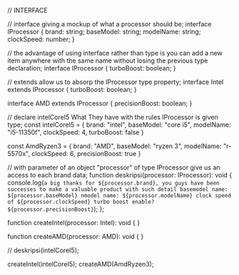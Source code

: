 // INTERFACE

// interface giving a mockup of what a processor should be;
interface IProcessor {
    brand: string;
    baseModel: string;
    modelName: string;
    clockSpeed: number;
}

// the advantage of using interface rather than type is you can add a new item anywhere with the same name without losing the previous type declaration;
interface IProcessor {
    turboBoost: boolean;
}

// extends allow us to absorp the IProcessor type property;
interface Intel extends IProcessor {
    turboBoost: boolean;
}

interface AMD extends IProcessor {
    precisionBoost: boolean;
}

// declare intelCoreI5 What They have with the rules IProcessor is given type;
const intelCoreI5 = {
    brand: "intel",
    baseModel: "core i5",
    modelName: "i5-11350f",
    clockSpeed: 4,
    turboBoost: false
}

const AmdRyzen3 = {
    brand: "AMD",
    baseModel: "ryzen 3",
    modelName: "r-5570x",
    clockSpeed: 6,
    precisionBoost: true
}

// with parameter of an object "processor" of type IProcessor give us an access to each brand data;
function deskripsi(processor: IProcessor): void {
    console.log(`
                a big thanks for ${processor.brand}, you guys have been successes to make a valuable product with such detail
                basemodel name: ${processor.baseModel}
                nmodel name: ${processor.modelName}
                clock speed of ${processor.clockSpeed}
                turbo boost enable? ${processor.precisionBoost}
                `);
};

function createIntel(processor: Intel): void {
}

function createAMD(processor: AMD): void {
}

// deskripsi(intelCoreI5);

createIntel(intelCoreI5);
createAMD(AmdRyzen3);
